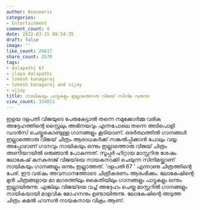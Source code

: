 ```yaml
---
author: Beaumaris
categories:
- Entertainment
comment_count: 0
date: 2022-03-15 08:54:35
draft: false
image: ''
like_count: 24617
share_count: 3570
tags:
- dalapathi 67
- ilaya dalapathi
- lokesh kanagaraj
- lokesh kanagaraj and vijay
- vijay
title: നായികയും പാട്ടുകളും ഇല്ലാത്തൊരു വിജയ് സിനിമ വരുന്നു
view_count: 334011
---
```


ഇളയ ദളപതി വിജയുടെ പേരുകേട്ടാൽ തന്നെ നമുക്കോർമ്മ വരിക അദ്ദേഹത്തിന്റെ സ്റ്റൈലും അഭിനയവും എന്നപോലെ തന്നെ അടിപൊളി ഡാൻസ് ചെയ്തുകൊണ്ടുള്ള ഗാനങ്ങളും കൂടിയാണ്. ഒരർത്ഥത്തിൽ ഗാനങ്ങൾ ഇല്ലാത്തൊരു വിജയ് ചിത്രം ആരാധകർക്ക് സങ്കൽപ്പിക്കാൻ പോലും വയ്യ. അപ്പോഴാണ് ഗാനവും നായികയും ഒന്നും ഇല്ലാത്തൊരു വിജയ് ചിത്രം അണിയറയിൽ ഒരുങ്ങാൻ പോകുന്നത്. സൂപ്പർ ഹിറ്റായ മാസ്റ്ററിനു ശേഷം ലോകേഷ് കനകരാജ് വിജയ്‌യെ നായകനാക്കി ചെയുന്ന സിനിമയ്ക്കാണ് നായികയും ഗാനങ്ങളും ഒന്നും ഇല്ലാത്തത്. 'ദളപതി 67 ' എന്നാണു ചിത്രത്തിന്റെ പേര്. ഈ വര്ഷം അവസാനത്തോടെ ചിത്രീകരണം ആരംഭിക്കും. ലോകേഷിന്റെ മുൻ ചിത്രങ്ങളായ മാ മഗരത്തിലും കൈതിയിലും ഗാനങ്ങളും പാട്ടുകളും ഒന്നും ഇല്ലായിരുന്നു. എങ്കിലും വിജയ്‌യെ വച്ച് അദ്ദേഹം ചെയ്ത മാസ്റ്ററിൽ ഗാനങ്ങളും നായികയായി മാളവിക മോഹനനും ഉണ്ടായിരുന്നു. ലോകേഷിന്റെ അടുത്ത ചിത്രം കമൽ ഹാസൻ നായകനായ വിക്രം ആണ്.